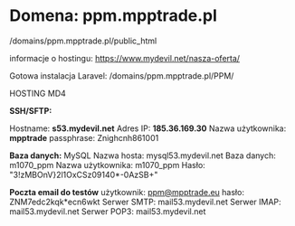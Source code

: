 # Domena: ppm.mpptrade.pl
/domains/ppm.mpptrade.pl/public_html

informacje o hostingu: https://www.mydevil.net/nasza-oferta/

Gotowa instalacja Laravel: /domains/ppm.mpptrade.pl/PPM/

HOSTING MD4

**SSH/SFTP:**

Hostname: **s53.mydevil.net**
Adres IP: **185.36.169.30**
Nazwa użytkownika: **mpptrade**
passphrase: Znighcnh861001

**Baza danych:**
MySQL
Nazwa hosta: 	mysql53.mydevil.net
Baza danych: m1070_ppm
Nazwa użytkownika: m1070_ppm
Hasło: "3!zMBOnV}2l1OxCSz09140*-0AzSB+"

**Poczta email do testów**
użytkownik: ppm@mpptrade.eu
hasło: ZNM7edc2kqk*ecn6wkt
Serwer SMTP:	mail53.mydevil.net
Serwer IMAP:	mail53.mydevil.net
Serwer POP3:	mail53.mydevil.net
```
